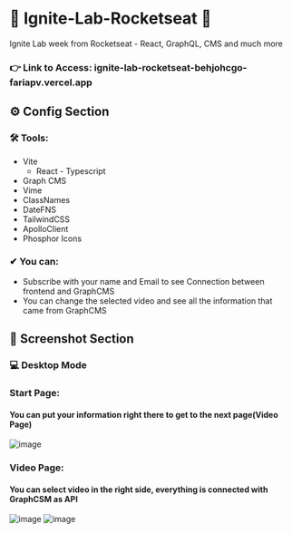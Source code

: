 # 🚀 Ignite-Lab-Rocketseat 🚀

Ignite Lab week from Rocketseat - React, GraphQL, CMS and much more

### 👉 Link to Access: ignite-lab-rocketseat-behjohcgo-fariapv.vercel.app

## ⚙ Config Section

 ### 🛠 Tools:
   - Vite 
      - React - Typescript
   - Graph CMS
   - Vime
   - ClassNames
   - DateFNS
   - TailwindCSS
   - ApolloClient
   - Phosphor Icons
 
### ✔ You can:
  - Subscribe with your name and Email to see Connection between frontend and GraphCMS
  - You can change the selected video and see all the information that came from GraphCMS
  
 
 ## 📸 Screenshot Section
### 💻 Desktop Mode

### Start Page:
#### You can put your information right there to get to the next page(Video Page)
![image](https://user-images.githubusercontent.com/62482908/175792185-57cbae2d-6ecf-4c78-bc7f-5f656442eed5.png)

### Video Page:
#### You can select video in the right side, everything is connected with GraphCSM as API
![image](https://user-images.githubusercontent.com/62482908/175792197-6af7461f-2191-4745-8cf8-c7e2c745b895.png)
![image](https://user-images.githubusercontent.com/62482908/175792201-217d07d5-bf7f-4e22-b072-2a1673ee5403.png)

